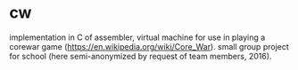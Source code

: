 # cw

implementation in C of assembler, virtual machine for use in playing a corewar game (https://en.wikipedia.org/wiki/Core_War). small group project for school (here semi-anonymized by request of team members, 2016).
